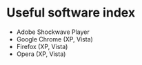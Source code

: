 # Useful software index
- Adobe Shockwave Player
- Google Chrome (XP, Vista)
- Firefox (XP, Vista)
- Opera (XP, Vista)
